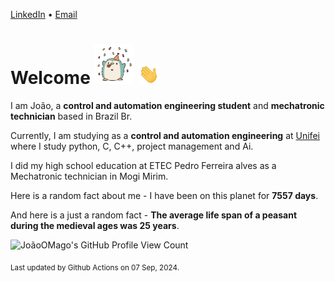 [LinkedIn](https://www.linkedin.com/in/joão-pedro-gozzoli-b95641301/) &bull;
[Email](joaopedrogozzoli@gmail.com)

# Welcome <img src="happy.gif" height="64px" /> <img src="wave.gif" height="32px" />

I am João, a  **control and automation engineering student** and **mechatronic technician** based in Brazil Br.

Currently, I am studying as a **control and automation engineering** at [Unifei](https://unifei.edu.br) where I study python, C, C++, project management and Ai.

I did my high school education at ETEC Pedro Ferreira alves as a Mechatronic technician in Mogi Mirim.

Here is a random fact about me - I have been on this planet for **7557 days**.

And here is a just a random fact -  **The average life span of a peasant during the medieval ages was 25 years**.

![JoãoOMago's GitHub Profile View Count](https://komarev.com/ghpvc/?username=JoaoOMago)

<sub>Last updated by Github Actions on 07 Sep, 2024.</sub>
